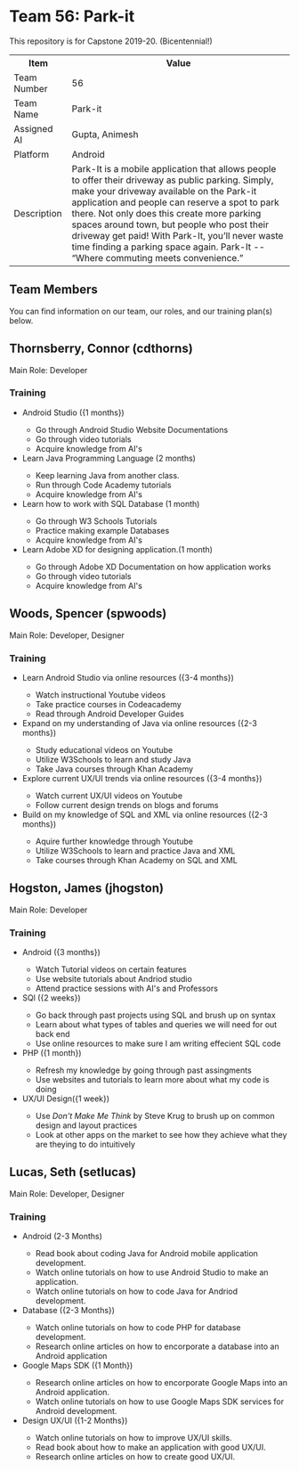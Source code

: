 <h1>Team 56: Park-it</h1>
<p> This repository is for Capstone 2019-20. (Bicentennial!) </p> 

<table>
  <tr>
    <th>Item</th>
    <th>Value</th>
  </tr>
  <tr>
    <td>Team Number</td>
    <td>56</td>
  <tr>
    <td>Team Name</td>
    <td>Park-it</td>
  </tr>
  <tr>
    <td>Assigned AI</td>
    <td>Gupta, Animesh</td>
  </tr>
  <tr>
    <td>Platform</td>
    <td>Android</td>
  </tr>
  <tr>
    <td>Description</td>
    <td>Park-It is a mobile application that allows people to offer their driveway as public parking. Simply, make your driveway available on the Park-it application and people can reserve a spot to park there. Not only does this create more parking spaces around town, but people who post their driveway get paid! With Park-It, you’ll never waste time finding a parking space again. Park-It -- “Where commuting meets convenience.”</td>
  </tr>
  
</table>

<h2>Team Members</h2>
<p>You can find information on our team, our roles, and our training plan(s) below.</p>

<h2>Thornsberry, Connor (cdthorns)</h2>

<p>Main Role: Developer</p>

<h3>Training</h3>
<ul>
  <li>Android Studio ({1 months})</li>
    <ul> 
      <li>Go through Android Studio Website Documentations</li> 
      <li>Go through video tutorials</li>
      <li>Acquire knowledge from AI's</li>
    </ul> 

  <li>Learn Java Programming Language (2 months)</li>
    <ul> 
      <li>Keep learning Java from another class.</li> 
      <li>Run through Code Academy tutorials</li>
      <li>Acquire knowledge from AI's</li>
    </ul> 

  <li>Learn how to work with SQL Database (1 month)</li>
    <ul> 
      <li>Go through W3 Schools Tutorials</li> 
      <li>Practice making example Databases</li>
      <li>Acquire knowledge from AI's</li>
    </ul> 
  <li>Learn Adobe XD for designing application.(1 month)</li>
    <ul> 
      <li>Go through Adobe XD Documentation on how application works</li> 
      <li>Go through video tutorials</li>
      <li>Acquire knowledge from AI's</li>
    </ul> 
</ul>


<h2>Woods, Spencer (spwoods)</h2>

<p>Main Role: Developer, Designer</p>

<h3>Training</h3>
<ul>
  <li>Learn Android Studio via online resources ({3-4 months})</li>
  	<ul>
  		<li>Watch instructional Youtube videos</li>
  		<li>Take practice courses in Codeacademy</li> 
  		<li>Read through Android Developer Guides</li>
  	</ul>
  <li>Expand on my understanding of Java via online resources ({2-3 months})</li>
  	<ul>
  		<li>Study educational videos on Youtube</li>
  		<li>Utilize W3Schools to learn and study Java</li> 
  		<li> Take Java courses through Khan Academy</li>
  	</ul>
  <li>Explore current UX/UI trends via online resources  ({3-4 months})</li>
  	<ul>
  		<li>Watch current UX/UI videos on Youtube</li>
  		<li>Follow current design trends on blogs and forums</li>
  	</ul>
  <li>Build on my knowledge of SQL and XML via online resources ({2-3 months})</li>
  	<ul>
  		<li> Aquire further knowledge through Youtube</li>
  		<li> Utilize W3Schools to learn and practice Java and XML</li>
  		<li> Take courses through Khan Academy on SQL and XML</li>
  	</ul>
</ul>
<h2>Hogston, James (jhogston)</h2>

<p>Main Role: Developer</p>

<h3>Training</h3>
<ul>
  <li>Android ({3 months})</li>
		<ul> 
			<li>Watch Tutorial videos on certain features</li> 
			<li>Use website tutorials about Andriod studio </li>
			<li>Attend practice sessions with AI's and Professors </li>
		</ul> 
  <li>SQl ({2 weeks})</li>
	<ul> 
		<li>Go back through past projects using SQL and brush up on syntax </li>
		<li>Learn about what types of tables and queries we will need for out back end </li>
		<li>Use online resources to make sure I am writing effecient SQL code </li>
	</ul>
  <li>PHP ({1 month})</li>
	<ul>
		<li>Refresh my knowledge by going through past assingments </li>
		<li>Use websites and tutorials to learn more about what my code is doing </li>
	</ul> 
  <li>UX/UI Design({1 week})</li>
	<ul> 
		<li>Use <i>Don't Make Me Think</i> by Steve Krug to brush up on common design and layout practices </li> 
		<li>Look at other apps on the market to see how they achieve what they are theying to do intuitively </li> 
	</ul>
</ul>

<h2>Lucas, Seth (setlucas)</h2>

<p>Main Role: Developer, Designer</p>

<h3>Training</h3>
<ul>
  <li>Android (2-3 Months)</li>
	<ul>
		<li>Read book about coding Java for Android mobile application development.</li>
		<li>Watch online tutorials on how to use Android Studio to make an application.</li>
		<li>Watch online tutorials on how to code Java for Andriod development.</li>
	</ul>
  <li>Database ({2-3 Months})</li>
	<ul>
		<li>Watch online tutorials on how to code PHP for database development.</li>
		<li>Research online articles on how to encorporate a database into an Android application</li>
	</ul>
  <li>Google Maps SDK ({1 Month})</li>
	<ul>
		<li>Research online articles on how to encorporate Google Maps into an Android application.</li>
		<li>Watch online tutorials on how to use Google Maps SDK services for Android development.</li>
	</ul>
  <li>Design UX/UI ({1-2 Months})</li>
	<ul>
		<li>Watch online tutorials on how to improve UX/UI skills.</li>
		<li>Read book about how to make an application with good UX/UI.</li>
		<li>Research online articles on how to create good UX/UI.</li>
	</ul>
</ul>  
